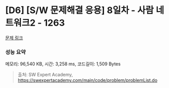 # [D6] [S/W 문제해결 응용] 8일차 - 사람 네트워크2 - 1263 

[문제 링크](https://swexpertacademy.com/main/code/problem/problemDetail.do?contestProbId=AV18P2B6Iu8CFAZN) 

### 성능 요약

메모리: 96,540 KB, 시간: 3,258 ms, 코드길이: 1,509 Bytes



> 출처: SW Expert Academy, https://swexpertacademy.com/main/code/problem/problemList.do